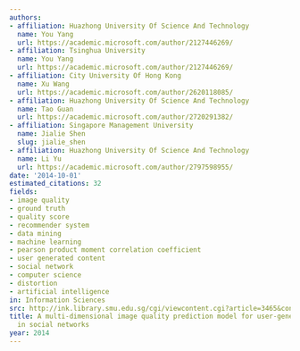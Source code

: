```yaml
---
authors:
- affiliation: Huazhong University Of Science And Technology
  name: You Yang
  url: https://academic.microsoft.com/author/2127446269/
- affiliation: Tsinghua University
  name: You Yang
  url: https://academic.microsoft.com/author/2127446269/
- affiliation: City University Of Hong Kong
  name: Xu Wang
  url: https://academic.microsoft.com/author/2620118085/
- affiliation: Huazhong University Of Science And Technology
  name: Tao Guan
  url: https://academic.microsoft.com/author/2720291382/
- affiliation: Singapore Management University
  name: Jialie Shen
  slug: jialie_shen
- affiliation: Huazhong University Of Science And Technology
  name: Li Yu
  url: https://academic.microsoft.com/author/2797598955/
date: '2014-10-01'
estimated_citations: 32
fields:
- image quality
- ground truth
- quality score
- recommender system
- data mining
- machine learning
- pearson product moment correlation coefficient
- user generated content
- social network
- computer science
- distortion
- artificial intelligence
in: Information Sciences
src: http://ink.library.smu.edu.sg/cgi/viewcontent.cgi?article=3465&context=sis_research
title: A multi-dimensional image quality prediction model for user-generated images
  in social networks
year: 2014
---
```

